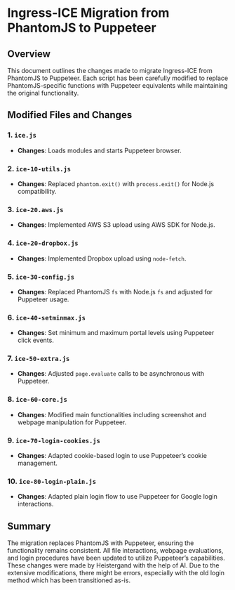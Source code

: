# Ingress-ICE Migration from PhantomJS to Puppeteer

## Overview
This document outlines the changes made to migrate Ingress-ICE from PhantomJS to Puppeteer. Each script has been carefully modified to replace PhantomJS-specific functions with Puppeteer equivalents while maintaining the original functionality.

## Modified Files and Changes

### 1. `ice.js`
- **Changes**: Loads modules and starts Puppeteer browser.

### 2. `ice-10-utils.js`
- **Changes**: Replaced `phantom.exit()` with `process.exit()` for Node.js compatibility.

### 3. `ice-20.aws.js`
- **Changes**: Implemented AWS S3 upload using AWS SDK for Node.js.

### 4. `ice-20-dropbox.js`
- **Changes**: Implemented Dropbox upload using `node-fetch`.

### 5. `ice-30-config.js`
- **Changes**: Replaced PhantomJS `fs` with Node.js `fs` and adjusted for Puppeteer usage.

### 6. `ice-40-setminmax.js`
- **Changes**: Set minimum and maximum portal levels using Puppeteer click events.

### 7. `ice-50-extra.js`
- **Changes**: Adjusted `page.evaluate` calls to be asynchronous with Puppeteer.

### 8. `ice-60-core.js`
- **Changes**: Modified main functionalities including screenshot and webpage manipulation for Puppeteer.

### 9. `ice-70-login-cookies.js`
- **Changes**: Adapted cookie-based login to use Puppeteer’s cookie management.

### 10. `ice-80-login-plain.js`
- **Changes**: Adapted plain login flow to use Puppeteer for Google login interactions.

## Summary
The migration replaces PhantomJS with Puppeteer, ensuring the functionality remains consistent. All file interactions, webpage evaluations, and login procedures have been updated to utilize Puppeteer’s capabilities. These changes were made by Heistergand with the help of AI. Due to the extensive modifications, there might be errors, especially with the old login method which has been transitioned as-is.


